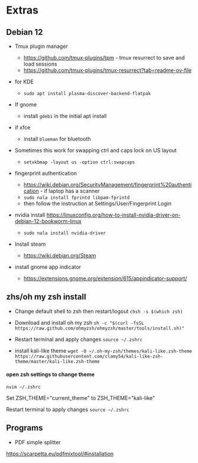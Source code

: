 # Extras

## Debian 12

- Tmux plugin manager
  - https://github.com/tmux-plugins/tpm - tmux resurrect to save and load sessions
  - https://github.com/tmux-plugins/tmux-resurrect?tab=readme-ov-file

- for KDE
  - `sudo apt install plasma-discover-backend-flatpak`
    
- If gnome
  - install `gdebi` in the initial apt install
 
- if xfce
  - install `blueman` for bluetooth

- Sometimes this work for swapping ctrl and caps lock on US layout
    - `setxkbmap -layout us -option ctrl:swapcaps`


- fingerprint authentication
   - https://wiki.debian.org/SecurityManagement/fingerprint%20authentication - if laptop has a scanner 
   -  `sudo nala install fprintd libpam-fprintd`
   -  then follow the instruction at Settings/User/Fingerprint Login

- nvidia install https://linuxconfig.org/how-to-install-nvidia-driver-on-debian-12-bookworm-linux
   - `sudo nala install nvidia-driver`

- Install steam
  - https://wiki.debian.org/Steam

- install gnome app indicator
  - https://extensions.gnome.org/extension/615/appindicator-support/


## zhs/oh my zsh install

- Change default shell to zsh then restart/logout
`chsh -s $(which zsh)`

- Download and install oh my zsh
`sh -c "$(curl -fsSL https://raw.github.com/ohmyzsh/ohmyzsh/master/tools/install.sh)"`

- Restart terminal and apply changes
`source ~/.zshrc`

- install kali-like theme
`wget -O ~/.oh-my-zsh/themes/kali-like.zsh-theme https://raw.githubusercontent.com/clamy54/kali-like-zsh-theme/master/kali-like.zsh-theme`

#### open zsh settings to change theme

`nvim ~/.zshrc`

Set ZSH_THEME="current_theme" to ZSH_THEME="kali-like" 

Restart terminal to apply changes
`source ~/.zshrc`

## Programs
- PDF simple splitter

https://scarpetta.eu/pdfmixtool/#installation
